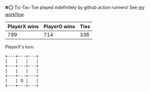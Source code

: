 :x::o: Tic-Tac-Toe played indefinitely by github action runners! See [my workflow](.github/workflows/play.yaml).

|PlayerX wins|PlayerO wins|Ties|
|-|-|-|
|799|714|336|

PlayerX's turn.

<pre>
+---+---+---+
|   |   |   |
+---+---+---+
|   |   |   |
+---+---+---+
|   | O |   |
+---+---+---+
</pre>